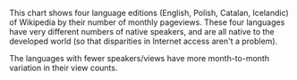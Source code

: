 This chart shows four language editions (English, Polish, Catalan, Icelandic) of Wikipedia by their number of monthly pageviews. These four languages have very different numbers of native speakers, and are all native to the developed world (so that disparities in Internet access aren't a problem).

The languages with fewer speakers/views have more month-to-month variation in their view counts.